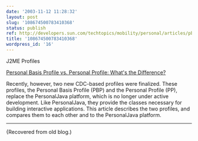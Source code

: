 ```yaml
---
date: '2003-11-12 11:28:32'
layout: post
slug: '108674500783410368'
status: publish
ref: http://developers.sun.com/techtopics/mobility/personal/articles/pbp_pp/
title: '108674500783410368'
wordpress_id: '16'
---
```


J2ME Profiles

[Personal Basis Profile vs. Personal Profile: What's the Difference?](http://developers.sun.com/techtopics/mobility/personal/articles/pbp_pp/)


>
Recently, however, two new CDC-based profiles were finalized. These profiles, the Personal Basis Profile (PBP) and the Personal Profile (PP), replace the PersonalJava platform, which is no longer under active development. Like PersonalJava, they provide the classes necessary for building interactive applications. This article describes the two profiles, and compares them to each other and to the PersonalJava platform.


* * *


{Recovered from old blog.)


